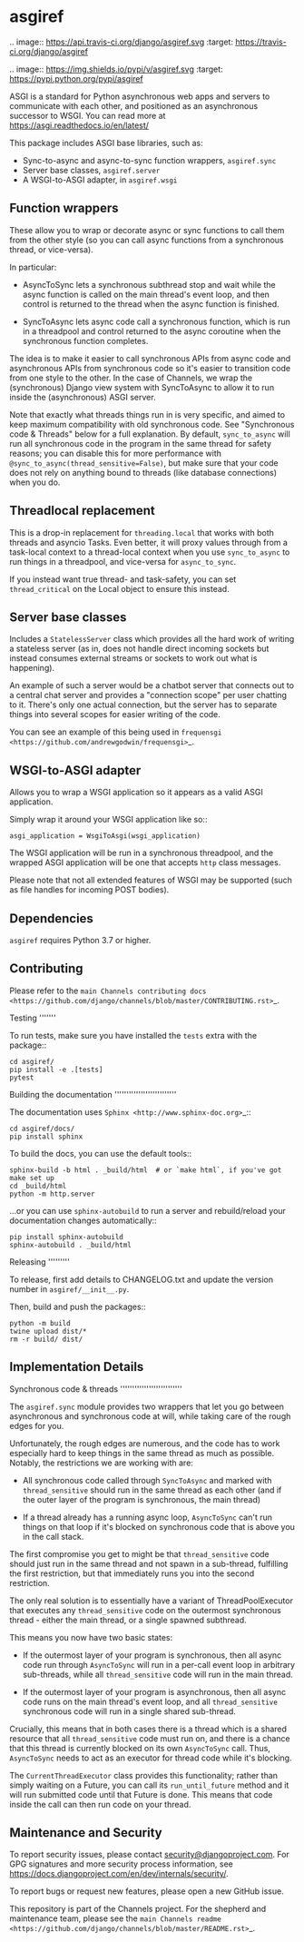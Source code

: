 asgiref
=======

.. image:: https://api.travis-ci.org/django/asgiref.svg
    :target: https://travis-ci.org/django/asgiref

.. image:: https://img.shields.io/pypi/v/asgiref.svg
    :target: https://pypi.python.org/pypi/asgiref

ASGI is a standard for Python asynchronous web apps and servers to communicate
with each other, and positioned as an asynchronous successor to WSGI. You can
read more at https://asgi.readthedocs.io/en/latest/

This package includes ASGI base libraries, such as:

* Sync-to-async and async-to-sync function wrappers, ``asgiref.sync``
* Server base classes, ``asgiref.server``
* A WSGI-to-ASGI adapter, in ``asgiref.wsgi``


Function wrappers
-----------------

These allow you to wrap or decorate async or sync functions to call them from
the other style (so you can call async functions from a synchronous thread,
or vice-versa).

In particular:

* AsyncToSync lets a synchronous subthread stop and wait while the async
  function is called on the main thread's event loop, and then control is
  returned to the thread when the async function is finished.

* SyncToAsync lets async code call a synchronous function, which is run in
  a threadpool and control returned to the async coroutine when the synchronous
  function completes.

The idea is to make it easier to call synchronous APIs from async code and
asynchronous APIs from synchronous code so it's easier to transition code from
one style to the other. In the case of Channels, we wrap the (synchronous)
Django view system with SyncToAsync to allow it to run inside the (asynchronous)
ASGI server.

Note that exactly what threads things run in is very specific, and aimed to
keep maximum compatibility with old synchronous code. See
"Synchronous code & Threads" below for a full explanation. By default,
``sync_to_async`` will run all synchronous code in the program in the same
thread for safety reasons; you can disable this for more performance with
``@sync_to_async(thread_sensitive=False)``, but make sure that your code does
not rely on anything bound to threads (like database connections) when you do.


Threadlocal replacement
-----------------------

This is a drop-in replacement for ``threading.local`` that works with both
threads and asyncio Tasks. Even better, it will proxy values through from a
task-local context to a thread-local context when you use ``sync_to_async``
to run things in a threadpool, and vice-versa for ``async_to_sync``.

If you instead want true thread- and task-safety, you can set
``thread_critical`` on the Local object to ensure this instead.


Server base classes
-------------------

Includes a ``StatelessServer`` class which provides all the hard work of
writing a stateless server (as in, does not handle direct incoming sockets
but instead consumes external streams or sockets to work out what is happening).

An example of such a server would be a chatbot server that connects out to
a central chat server and provides a "connection scope" per user chatting to
it. There's only one actual connection, but the server has to separate things
into several scopes for easier writing of the code.

You can see an example of this being used in `frequensgi <https://github.com/andrewgodwin/frequensgi>`_.


WSGI-to-ASGI adapter
--------------------

Allows you to wrap a WSGI application so it appears as a valid ASGI application.

Simply wrap it around your WSGI application like so::

    asgi_application = WsgiToAsgi(wsgi_application)

The WSGI application will be run in a synchronous threadpool, and the wrapped
ASGI application will be one that accepts ``http`` class messages.

Please note that not all extended features of WSGI may be supported (such as
file handles for incoming POST bodies).


Dependencies
------------

``asgiref`` requires Python 3.7 or higher.


Contributing
------------

Please refer to the
`main Channels contributing docs <https://github.com/django/channels/blob/master/CONTRIBUTING.rst>`_.


Testing
'''''''

To run tests, make sure you have installed the ``tests`` extra with the package::

    cd asgiref/
    pip install -e .[tests]
    pytest


Building the documentation
''''''''''''''''''''''''''

The documentation uses `Sphinx <http://www.sphinx-doc.org>`_::

    cd asgiref/docs/
    pip install sphinx

To build the docs, you can use the default tools::

    sphinx-build -b html . _build/html  # or `make html`, if you've got make set up
    cd _build/html
    python -m http.server

...or you can use ``sphinx-autobuild`` to run a server and rebuild/reload
your documentation changes automatically::

    pip install sphinx-autobuild
    sphinx-autobuild . _build/html


Releasing
'''''''''

To release, first add details to CHANGELOG.txt and update the version number in ``asgiref/__init__.py``.

Then, build and push the packages::

    python -m build
    twine upload dist/*
    rm -r build/ dist/


Implementation Details
----------------------

Synchronous code & threads
''''''''''''''''''''''''''

The ``asgiref.sync`` module provides two wrappers that let you go between
asynchronous and synchronous code at will, while taking care of the rough edges
for you.

Unfortunately, the rough edges are numerous, and the code has to work especially
hard to keep things in the same thread as much as possible. Notably, the
restrictions we are working with are:

* All synchronous code called through ``SyncToAsync`` and marked with
  ``thread_sensitive`` should run in the same thread as each other (and if the
  outer layer of the program is synchronous, the main thread)

* If a thread already has a running async loop, ``AsyncToSync`` can't run things
  on that loop if it's blocked on synchronous code that is above you in the
  call stack.

The first compromise you get to might be that ``thread_sensitive`` code should
just run in the same thread and not spawn in a sub-thread, fulfilling the first
restriction, but that immediately runs you into the second restriction.

The only real solution is to essentially have a variant of ThreadPoolExecutor
that executes any ``thread_sensitive`` code on the outermost synchronous
thread - either the main thread, or a single spawned subthread.

This means you now have two basic states:

* If the outermost layer of your program is synchronous, then all async code
  run through ``AsyncToSync`` will run in a per-call event loop in arbitrary
  sub-threads, while all ``thread_sensitive`` code will run in the main thread.

* If the outermost layer of your program is asynchronous, then all async code
  runs on the main thread's event loop, and all ``thread_sensitive`` synchronous
  code will run in a single shared sub-thread.

Crucially, this means that in both cases there is a thread which is a shared
resource that all ``thread_sensitive`` code must run on, and there is a chance
that this thread is currently blocked on its own ``AsyncToSync`` call. Thus,
``AsyncToSync`` needs to act as an executor for thread code while it's blocking.

The ``CurrentThreadExecutor`` class provides this functionality; rather than
simply waiting on a Future, you can call its ``run_until_future`` method and
it will run submitted code until that Future is done. This means that code
inside the call can then run code on your thread.


Maintenance and Security
------------------------

To report security issues, please contact security@djangoproject.com. For GPG
signatures and more security process information, see
https://docs.djangoproject.com/en/dev/internals/security/.

To report bugs or request new features, please open a new GitHub issue.

This repository is part of the Channels project. For the shepherd and maintenance team, please see the
`main Channels readme <https://github.com/django/channels/blob/master/README.rst>`_.
